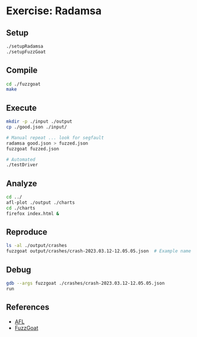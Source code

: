 # Exercise: Radamsa

## Setup

```bash
./setupRadamsa
./setupFuzzGoat
```

## Compile

```bash
cd ./fuzzgoat
make
```

## Execute

```bash
mkdir -p ./input ./output
cp ./good.json ./input/

# Manual repeat ... look for segfault
radamsa good.json > fuzzed.json
fuzzgoat fuzzed.json

# Automated
./testDriver
```

## Analyze

```bash
cd ../
afl-plot ./output ./charts
cd ./charts
firefox index.html &
```

## Reproduce

```bash
ls -al ./output/crashes
fuzzgoat output/crashes/crash-2023.03.12-12.05.05.json  # Example name
```

## Debug

```bash
gdb --args fuzzgoat ./crashes/crash-2023.03.12-12.05.05.json
run
```

## References

* [AFL](https://gitlab.com/akihe/radamsa)
* [FuzzGoat](https://github.com/fuzzstati0n/fuzzgoat)
